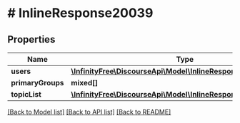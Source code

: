# # InlineResponse20039

## Properties

Name | Type | Description | Notes
------------ | ------------- | ------------- | -------------
**users** | [**\InfinityFree\DiscourseApi\Model\InlineResponse20025Users[]**](InlineResponse20025Users.md) |  | [optional]
**primaryGroups** | **mixed[]** |  | [optional]
**topicList** | [**\InfinityFree\DiscourseApi\Model\InlineResponse20039TopicList**](InlineResponse20039TopicList.md) |  | [optional]

[[Back to Model list]](../../README.md#models) [[Back to API list]](../../README.md#endpoints) [[Back to README]](../../README.md)
